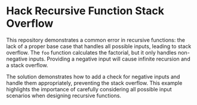 # Hack Recursive Function Stack Overflow
This repository demonstrates a common error in recursive functions: the lack of a proper base case that handles all possible inputs, leading to stack overflow. The `foo` function calculates the factorial, but it only handles non-negative inputs.  Providing a negative input will cause infinite recursion and a stack overflow.

The solution demonstrates how to add a check for negative inputs and handle them appropriately, preventing the stack overflow.  This example highlights the importance of carefully considering all possible input scenarios when designing recursive functions.